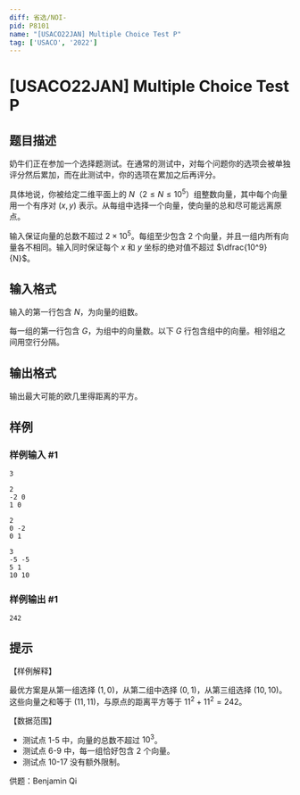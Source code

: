 ```yaml
---
diff: 省选/NOI-
pid: P8101
name: "[USACO22JAN] Multiple Choice Test P"
tag: ['USACO', '2022']
---
```

# [USACO22JAN] Multiple Choice Test P
## 题目描述

奶牛们正在参加一个选择题测试。在通常的测试中，对每个问题你的选项会被单独评分然后累加，而在此测试中，你的选项在累加之后再评分。

具体地说，你被给定二维平面上的 $N$（$2 \le N \le 10^5$）组整数向量，其中每个向量用一个有序对 $(x,y)$ 表示。从每组中选择一个向量，使向量的总和尽可能远离原点。

输入保证向量的总数不超过 $2 \times 10^5$。每组至少包含 $2$ 个向量，并且一组内所有向量各不相同。输入同时保证每个 $x$ 和 $y$ 坐标的绝对值不超过 $\dfrac{10^9}{N}$。
## 输入格式

输入的第一行包含 $N$，为向量的组数。

每一组的第一行包含 $G$，为组中的向量数。以下 $G$ 行包含组中的向量。相邻组之间用空行分隔。
## 输出格式

输出最大可能的欧几里得距离的平方。
## 样例

### 样例输入 #1
```
3

2
-2 0
1 0

2
0 -2
0 1

3
-5 -5
5 1
10 10
```
### 样例输出 #1
```
242
```
## 提示

【样例解释】

最优方案是从第一组选择 $(1,0)$，从第二组中选择 $(0,1)$，从第三组选择 $(10,10)$。这些向量之和等于 $(11,11)$，与原点的距离平方等于 $11^2+11^2=242$。

【数据范围】

- 测试点 1-5 中，向量的总数不超过 $10^3$。
- 测试点 6-9 中，每一组恰好包含 $2$ 个向量。
- 测试点 10-17 没有额外限制。

供题：Benjamin Qi
